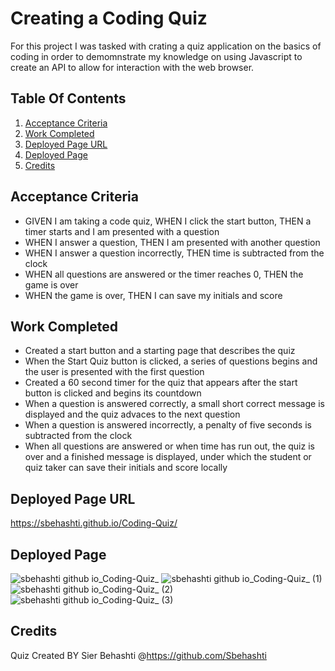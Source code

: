 # Creating a Coding Quiz 
For this project I was tasked with crating a quiz application on the basics of coding in order to demomnstrate my knowledge on using Javascript to create an API to allow for interaction with the web browser.

## Table Of Contents
1. [Acceptance Criteria](#acceptance-criteria)
2. [Work Completed](#work-completed)
3. [Deployed Page URL](#deployed-page-url)
4. [Deployed Page](#deployed-page)
5. [Credits](#credits)

## Acceptance Criteria
- GIVEN I am taking a code quiz, WHEN I click the start button, THEN a timer starts and I am presented with a question
- WHEN I answer a question, THEN I am presented with another question
- WHEN I answer a question incorrectly, THEN time is subtracted from the clock
- WHEN all questions are answered or the timer reaches 0, THEN the game is over
- WHEN the game is over, THEN I can save my initials and score

## Work Completed 
- Created a start button and a starting page that describes the quiz
- When the Start Quiz button is clicked, a series of questions begins and the user is presented with the first question
- Created a 60 second timer for the quiz that appears after the start button is clicked and begins  its countdown
- When a question is answered correctly, a small short correct message is displayed and the quiz advaces to the next question
- When a question is answered incorrectly, a penalty of five seconds is subtracted from the clock
- When all questions are answered or when time has run out, the quiz is over and a finished message is displayed, under which the student or quiz taker can save their initials and score locally

## Deployed Page URL
https://sbehashti.github.io/Coding-Quiz/

## Deployed Page
![sbehashti github io_Coding-Quiz_](https://github.com/Sbehashti/Coding-Quiz/assets/135624229/44a03b7f-8242-416a-818a-6f230f7a75e6)
![sbehashti github io_Coding-Quiz_ (1)](https://github.com/Sbehashti/Coding-Quiz/assets/135624229/dd5cdb65-957a-49e9-9115-883ff0e65df3)
![sbehashti github io_Coding-Quiz_ (2)](https://github.com/Sbehashti/Coding-Quiz/assets/135624229/61da8964-34a2-4a73-8e2d-7239f022f91e)
![sbehashti github io_Coding-Quiz_ (3)](https://github.com/Sbehashti/Coding-Quiz/assets/135624229/ab07b6b6-307f-46fe-8153-6b8237615d87)


## Credits
Quiz Created BY Sier Behashti @https://github.com/Sbehashti
